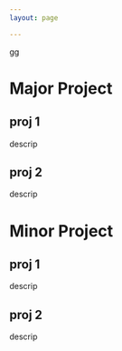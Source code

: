 ```yaml
---
layout: page

---
```

 gg
# Major Project
## proj 1
descrip
## proj 2
descrip
# Minor Project
## proj 1
descrip
## proj 2
descrip
